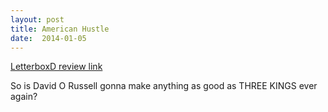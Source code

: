 ```yaml
---
layout: post
title: American Hustle 
date:  2014-01-05 
---
```

 
[LetterboxD review link](http://letterboxd.com/samarthbhaskar/film/american-hustle/)

 So is David O Russell gonna make anything as good as THREE KINGS ever again?
